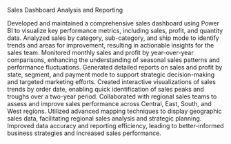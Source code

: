 Sales Dashboard Analysis and Reporting

Developed and maintained a comprehensive sales dashboard using Power BI to visualize key performance metrics, including sales, profit, and quantity data.
Analyzed sales by category, sub-category, and ship mode to identify trends and areas for improvement, resulting in actionable insights for the sales team.
Monitored monthly sales and profit by year-over-year comparisons, enhancing the understanding of seasonal sales patterns and performance fluctuations.
Generated detailed reports on sales and profit by state, segment, and payment mode to support strategic decision-making and targeted marketing efforts.
Created interactive visualizations of sales trends by order date, enabling quick identification of sales peaks and troughs over a two-year period.
Collaborated with regional sales teams to assess and improve sales performance across Central, East, South, and West regions.
Utilized advanced mapping techniques to display geographic sales data, facilitating regional sales analysis and strategic planning.
Improved data accuracy and reporting efficiency, leading to better-informed business strategies and increased sales performance.
